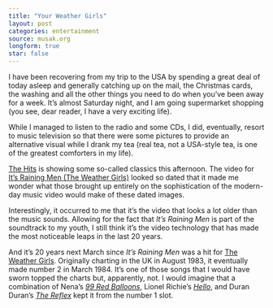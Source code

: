 ```yaml
---
title: "Your Weather Girls"
layout: post
categories: entertainment
source: musak.org
longform: true
star: false
---
```


I have been recovering from my trip to the USA by spending a great deal of today asleep and generally catching up on the mail, the Christmas cards, the washing and all the other things you need to do when you’ve been away for a week. It’s almost Saturday night, and I am going supermarket shopping (you see, dear reader, I have a very exciting life).  

While I managed to listen to the radio and some CDs, I did, eventually, resort to music television so that there were some pictures to provide an alternative visual while I drank my tea (real tea, not a USA-style tea, is one of the greatest comforters in my life).  

[The Hits](https://web.archive.org/web/20031204011016/http://www.freeview.co.uk/whatson/ch18.html "digital tv channel The Hits is on Freeview and Sky Digital") is showing some so-called classics this afternoon. The video for [It’s Raining Men (The Weather Girls)](http://members.tripod.com/discolyrics/lyrics/twg_irm.htm "It's Raining Men! Hallelujah! - It's Raining Men! Amen!") looked so dated that it made me wonder what those brought up entirely on the sophistication of the modern-day music video would make of these dated images.  

Interestingly, it occurred to me that it’s the video that looks a lot older than the music sounds. Allowing for the fact that *It’s Raining Men* is part of the soundtrack to my youth, I still think it’s the video technology that has made the most noticeable leaps in the last 20 years.  

And it’s 20 years next March since *It’s Raining Men* was a hit for [The Weather Girls](https://web.archive.org/web/20040819065658/http://www.vh1.com/artists/az/weather_girls/bio.jhtml "Izora Rhodes and Martha Wash met in the San Francisco-based gospel group, NOW (News Of The World) prior to joining the backing group of rising disco star Sylvester."). Originally charting in the UK in August 1983, it eventually made number 2 in March 1984. It’s one of those songs that I would have sworn topped the charts but, apparently, not. I would imagine that a combination of Nena’s *[99 Red Balloons](https://web.archive.org/web/20040926084933/http://www.80smusiclyrics.com/artists/nena.htm "You and I in a little toy shop, Buy a bag of balloons with the money we've got")*, Lionel Richie’s *[Hello](https://web.archive.org/web/20040902083350/http://www.80smusiclyrics.com/artists/lionelrichie.htm "I've been alone with you inside my mind")*, and Duran Duran’s *[The Reflex](https://web.archive.org/web/20030924221210/http://www.allthelyrics.com/lyrics/duran_duran/seven_and_the_ragged_tiger/the_reflex/ "You've gone too far this time but I'm dancing on the valentine")* kept it from the number 1 slot.  
